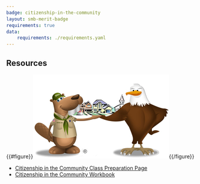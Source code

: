 ```yaml
---
badge: citizenship-in-the-community
layout: smb-merit-badge
requirements: true
data:
    requirements: ./requirements.yaml
---
```


## Resources

{{#figure}}<img src="citizenship-in-the-community-bucky.jpg" class="W(100%)" />{{/figure}}
* [Citizenship in the Community Class Preparation Page](citizenship-in-the-community-cpp.pdf)
* [Citizenship in the Community Workbook](citizenship-in-the-community-workbook.pdf)

